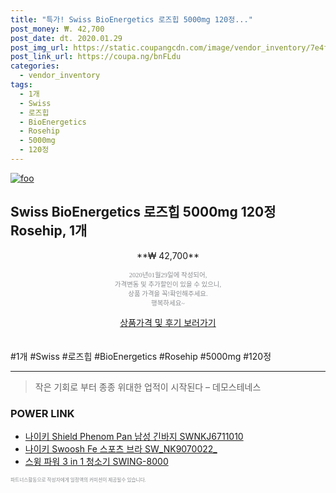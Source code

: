 ```yaml
--- 
title: "특가! Swiss BioEnergetics 로즈힙 5000mg 120정..." 
post_money: ₩. 42,700 
post_date: dt. 2020.01.29 
post_img_url: https://static.coupangcdn.com/image/vendor_inventory/7e4f/7234d58fb4fe8cc718bee71bddb60887407ada947b9ae306c2c4d722cc0e.jpg 
post_link_url: https://coupa.ng/bnFLdu 
categories: 
  - vendor_inventory 
tags: 
  - 1개 
  - Swiss 
  - 로즈힙 
  - BioEnergetics 
  - Rosehip 
  - 5000mg 
  - 120정 
--- 
```

[![foo](https://static.coupangcdn.com/image/vendor_inventory/7e4f/7234d58fb4fe8cc718bee71bddb60887407ada947b9ae306c2c4d722cc0e.jpg)](https://coupa.ng/bnFLdu) 

## Swiss BioEnergetics 로즈힙 5000mg 120정 Rosehip, 1개 
<p style="text-align: center;">**₩ 42,700**</p> 
<p style="text-align: center;"><span style="color: #898c8f; font-family: Georgia,Times,serif; font-size: 0.75em;">2020년01월29일에 작성되어, <br>가격변동 및 추가할인이 있을 수 있으니,<br> 상품 가격을 꼭!확인해주세요.<br>행복하세요~</span> 
</p>	 
<div markdown="0" style="text-align: center;"><a href="https://coupa.ng/bnFLdu" class="btn btn--success">상품가격 및 후기 보러가기</a></div> 
<br><br> 
  #1개 #Swiss #로즈힙 #BioEnergetics #Rosehip #5000mg #120정 
<hr> 

> 작은 기회로 부터 종종 위대한 업적이 시작된다  – 데모스테네스 


### POWER LINK

* <a href="https://blog.naver.com/santokki14/221784209657" target="_blank">나이키 Shield Phenom Pan 남성 긴바지 SWNKJ6711010</a>
* <a href="https://blog.naver.com/sakai111/221785046696" target="_blank">나이키 Swoosh Fe 스포츠 브라 SW_NK9070022_</a>
* <a href="https://blog.naver.com/santokki14/221783791668" target="_blank">스윙 파워 3 in 1 청소기 SWING-8000</a>

<span style="color: #898c8f; font-family: Georgia,Times,serif; font-size: 0.55em;">파트너스활동으로 작성자에게 일정액의 커미션이 제공될수 있습니다.</span> 
